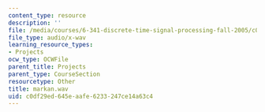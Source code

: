 ```yaml
---
content_type: resource
description: ''
file: /media/courses/6-341-discrete-time-signal-processing-fall-2005/c0df29ed645eaafe6233247ce14a63c4_markan.wav
file_type: audio/x-wav
learning_resource_types:
- Projects
ocw_type: OCWFile
parent_title: Projects
parent_type: CourseSection
resourcetype: Other
title: markan.wav
uid: c0df29ed-645e-aafe-6233-247ce14a63c4
---
```

